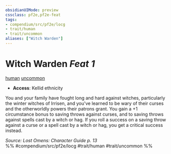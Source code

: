 ```yaml
---
obsidianUIMode: preview
cssclass: pf2e,pf2e-feat
tags:
- compendium/src/pf2e/locg
- trait/human
- trait/uncommon
aliases: ["Witch Warden"]
---
```

# Witch Warden  *Feat 1*  
[human](human.md "Human Ancestry & Heritage Trait")  [uncommon](uncommon.md "Uncommon Rarity Trait")  

- **Access**: Kellid ethnicity

You and your family have fought long and hard against witches, particularly the winter witches of Irrisen, and you've learned to be wary of their curses and the otherworldly powers their patrons grant. You gain a +1 circumstance bonus to saving throws against curses, and to saving throws against spells cast by a witch or hag. If you roll a success on a saving throw against a curse or a spell cast by a witch or hag, you get a critical success instead.

*Source: Lost Omens: Character Guide p. 13*  
%% #compendium/src/pf2e/locg #trait/human #trait/uncommon %%